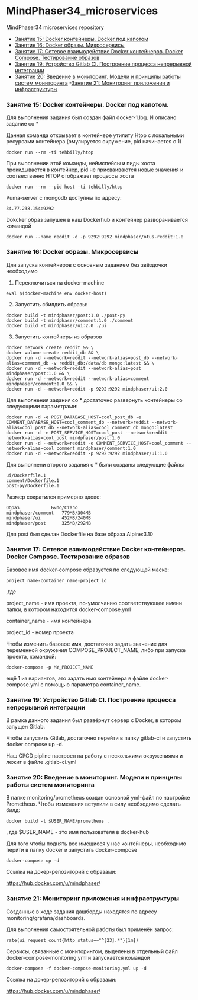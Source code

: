 # MindPhaser34_microservices
MindPhaser34 microservices repository

- [Занятие 15: Docker контейнеры. Docker под капотом](https://github.com/otus-devops-2019-05/MindPhaser34_microservices#%D0%B7%D0%B0%D0%BD%D1%8F%D1%82%D0%B8%D0%B5-15-docker-%D0%BA%D0%BE%D0%BD%D1%82%D0%B5%D0%B9%D0%BD%D0%B5%D1%80%D1%8B-docker-%D0%BF%D0%BE%D0%B4-%D0%BA%D0%B0%D0%BF%D0%BE%D1%82%D0%BE%D0%BC)
- [Занятие 16: Docker образы. Микросервисы ](https://github.com/otus-devops-2019-05/MindPhaser34_microservices/tree/docker-3#%D0%B7%D0%B0%D0%BD%D1%8F%D1%82%D0%B8%D0%B5-16-docker-%D0%BE%D0%B1%D1%80%D0%B0%D0%B7%D1%8B-%D0%BC%D0%B8%D0%BA%D1%80%D0%BE%D1%81%D0%B5%D1%80%D0%B2%D0%B8%D1%81%D1%8B)
- [Занятие 17: Сетевое взаимодействие Docker контейнеров. Docker Compose. Тестирование образов](https://github.com/otus-devops-2019-05/MindPhaser34_microservices/tree/gitlab-ci-1#%D0%B7%D0%B0%D0%BD%D1%8F%D1%82%D0%B8%D0%B5-17-%D1%81%D0%B5%D1%82%D0%B5%D0%B2%D0%BE%D0%B5-%D0%B2%D0%B7%D0%B0%D0%B8%D0%BC%D0%BE%D0%B4%D0%B5%D0%B9%D1%81%D1%82%D0%B2%D0%B8%D0%B5-docker-%D0%BA%D0%BE%D0%BD%D1%82%D0%B5%D0%B9%D0%BD%D0%B5%D1%80%D0%BE%D0%B2-docker-compose-%D1%82%D0%B5%D1%81%D1%82%D0%B8%D1%80%D0%BE%D0%B2%D0%B0%D0%BD%D0%B8%D0%B5-%D0%BE%D0%B1%D1%80%D0%B0%D0%B7%D0%BE%D0%B2)
- [Занятие 19: Устройство Gitlab CI. Построение процесса непрерывной интеграции](https://github.com/otus-devops-2019-05/MindPhaser34_microservices/tree/gitlab-ci-1#%D0%B7%D0%B0%D0%BD%D1%8F%D1%82%D0%B8%D0%B5-19-%D1%83%D1%81%D1%82%D1%80%D0%BE%D0%B9%D1%81%D1%82%D0%B2%D0%BE-gitlab-ci-%D0%BF%D0%BE%D1%81%D1%82%D1%80%D0%BE%D0%B5%D0%BD%D0%B8%D0%B5-%D0%BF%D1%80%D0%BE%D1%86%D0%B5%D1%81%D1%81%D0%B0-%D0%BD%D0%B5%D0%BF%D1%80%D0%B5%D1%80%D1%8B%D0%B2%D0%BD%D0%BE%D0%B9-%D0%B8%D0%BD%D1%82%D0%B5%D0%B3%D1%80%D0%B0%D1%86%D0%B8%D0%B8)
- [Занятие 20: Введение в мониторинг. Модели и принципы работы систем мониторинга](https://github.com/otus-devops-2019-05/MindPhaser34_microservices/tree/monitoring-1#%D0%B7%D0%B0%D0%BD%D1%8F%D1%82%D0%B8%D0%B5-20-%D0%B2%D0%B2%D0%B5%D0%B4%D0%B5%D0%BD%D0%B8%D0%B5-%D0%B2-%D0%BC%D0%BE%D0%BD%D0%B8%D1%82%D0%BE%D1%80%D0%B8%D0%BD%D0%B3-%D0%BC%D0%BE%D0%B4%D0%B5%D0%BB%D0%B8-%D0%B8-%D0%BF%D1%80%D0%B8%D0%BD%D1%86%D0%B8%D0%BF%D1%8B-%D1%80%D0%B0%D0%B1%D0%BE%D1%82%D1%8B-%D1%81%D0%B8%D1%81%D1%82%D0%B5%D0%BC-%D0%BC%D0%BE%D0%BD%D0%B8%D1%82%D0%BE%D1%80%D0%B8%D0%BD%D0%B3%D0%B0)
-[Занятие 21: Мониторинг приложения и инфраструктуры]()

### Занятие 15: Docker контейнеры. Docker под капотом.

Для выполнения задания был создан файл docker-1.log. И описано задание со *

Данная команда открывает в контейнере утилиту Htop с локальными ресурсами контейнера (эмулируется окружение, pid начинается с 1)
```shell
docker run --rm -ti tehbilly/htop
```
При выполнении этой команды, неймспейсы и пиды хоста прокидывается в контейнер, pid не присваиваются новые значения и соотвественно HTOP отображает процессы хоста
```shell
docker run --rm --pid host -ti tehbilly/htop
```
Puma-server с mongodb доступны по адресу:
```shell
34.77.238.154:9292
```
Dokcker образ запушен в наш Dockerhub и контейнер разворачивается командой
```shell
docker run --name reddit -d -p 9292:9292 mindphaser/otus-reddit:1.0
```

### Занятие 16: Docker образы. Микросервисы

Для запуска контейнеров с основным заданием без звёздочки необходимо
1. Переключиться на docker-machine
```shell
eval $(docker-machine env docker-host)
```
2. Запустить сбилдить образы:
```shell
docker build -t mindphaser/post:1.0 ./post-py
docker build -t mindphaser/comment:1.0 ./comment
docker build -t mindphaser/ui:2.0 ./ui
```
3. Запустить контейнеры из образов
```shell
docker network create reddit && \
docker volume create reddit_db && \
docker run -d --network=reddit --network-alias=post_db --network-alias=comment_db -v reddit_db:/data/db mongo:latest && \
docker run -d --network=reddit --network-alias=post mindphaser/post:1.0 && \
docker run -d --network=reddit --network-alias=comment mindphaser/comment:1.0 && \
docker run -d --network=reddit -p 9292:9292 mindphaser/ui:2.0
```

Для выполнения задания со * достаточно развернуть контейнеры со следующими параметрами:
```shell
docker run -d -e POST_DATABASE_HOST=cool_post_db -e COMMENT_DATABASE_HOST=cool_comment_db --network=reddit --network-alias=cool_post_db --network-alias=cool_comment_db mongo:latest
docker run -d -e POST_SERVICE_HOST=cool_post --network=reddit --network-alias=cool_post mindphaser/post:1.0
docker run -d --network=reddit -e COMMENT_SERVICE_HOST=cool_comment --network-alias=cool_comment mindphaser/comment:1.0
docker run -d --network=reddit -p 9292:9292 mindphaser/ui:1.0
```
Для выполнени второго задания с * были созданы следующие файлы
```shell
ui/Dockerfile.1
comment/Dockerfile.1
post-py/Dockerfile.1
```

Размер сократился примерно вдове: 
```shell
Образ		     Было/Стало
mindphaser/comment   779MB/304MB
mindphaser/ui        452MB/240MB
mindphaser/post	     325MB/292MB
```

Для post был сделан Dockerfile на базе образа Alpine:3.10

### Занятие 17: Сетевое взаимодействие Docker контейнеров. Docker Compose. Тестирование образов

Базовое имя docker-compose образуется по следующей маске:
```shell
project_name-container_name-project_id
``` 
,где

project_name - имя проекта, по-умолчанию соответствующее имени папки, в котором находится docker-compose.yml

container_name - имя контейнера

project_id - номер проекта


Чтобы изменить базовое имя, достаточно задать значение для переменной окружения COMPOSE_PROJECT_NAME, либо при запуске проекта, командой:
```shell
docker-compose -p MY_PROJECT_NAME
```
ещё 1 из вариантов, это задать имя контейнера в файлe docker-compose.yml с помощью параметра container_name.

### Занятие 19: Устройство Gitlab CI. Построение процесса непрерывной интеграции

В рамка данного задания был развёрнут сервер с Docker, в котором запущен Gitlab. 

Чтобы запустить Gitlab, достаточно перейти в папку gitlab-ci и запустить docker compose up -d.

Наш CI\CD pipline настроен на работу с несколькими окружениями и лежит в файле .gitlab-ci.yml

### Занятие 20: Введение в мониторинг. Модели и принципы работы систем мониторинга

В папке monitoring/prometheus создан основной yml-файл по настройке Prometheus. Чтобы изменения вступили в силу необходимо сделать билд:
```shell
docker build -t $USER_NAME/prometheus .
```
, где $USER_NAME - это имя пользователя в docker-hub

Для того чтобы поднять все имещиеся у нас контейнеры, необходимо перйти в папку docker и запустить docker-compose
```shell
docker-compose up -d
```

Ссылка на докер-репозиторий с образами:

https://hub.docker.com/u/mindphaser/

### Занятие 21: Мониторинг приложения и инфраструктуры

Созданные в ходе задания дашборды находятся по адресу monitoring/grafana/dashboards.

Для выполнения самостоятельной работы был применён запрос:
```shell
rate(ui_request_count{http_status=~"^[23].*"}[1m])
```
Сервисы, связанные с мониторингом, выделены в отдельный файл docker-compose-monitoring.yml и запускается командой
```shell
docker-compose -f docker-compose-monitoring.yml up -d
```
Ссылка на докер-репозиторий с образами:

https://hub.docker.com/u/mindphaser/

